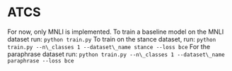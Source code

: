 # ATCS

For now, only MNLI is implemented.
To train a baseline model on the MNLI dataset run:
`python train.py`
To train on the stance dataset, run:
`python train.py --n\_classes 1 --dataset\_name stance --loss bce`
For the paraphrase dataset run:
`python train.py --n\_classes 1 --dataset\_name paraphrase --loss bce`
